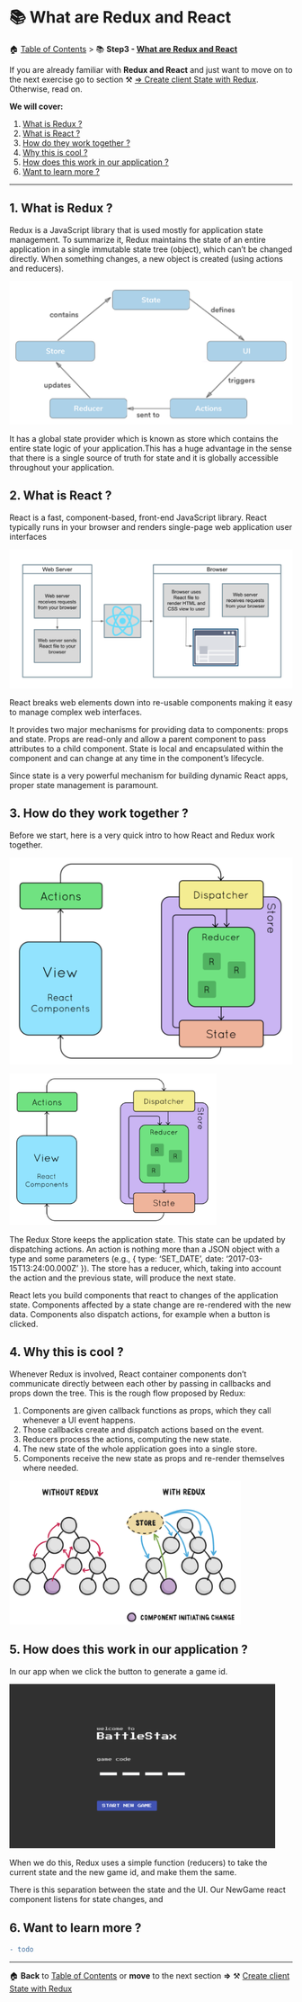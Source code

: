 # 📚 What are Redux and React

🏠 [Table of Contents](./README.md#%EF%B8%8F-table-of-contents) > 📚 **Step3 - [What are Redux and React](#)**

If you are already familiar with **Redux and React** and just want to move on to the next exercise go to section ⚒️ [=> Create client State with Redux](./README_step03.md). Otherwise, read on.

**We will cover:**

1. [What is Redux ? ](#1-what-is-redux-)
2. [What is React ?](#2-what-is-react-)
3. [How do they work together ?](#3-how-do-they-work-together-)
4. [Why this is cool ?](#4-why-this-is-cool-)
5. [How does this work in our application ?](#5-how-does-this-work-in-our-application-)
6. [Want to learn more ?](#6-want-to-learn-more-)

---

## 1. What is Redux ? 

Redux is a JavaScript library that is used mostly for application state management. To summarize it, Redux maintains the state of an entire application in a single immutable state tree (object), which can’t be changed directly. When something changes, a new object is created (using actions and reducers). 

![redux-lifecycle](./tutorial/redux-lifecycle.png)

It has a global state provider which is known as store which contains the entire state logic of your application.This has a huge advantage in the sense that there is a single source of truth for state and it is globally accessible throughout your application.

## 2. What is React ? 

React is a fast, component-based, front-end JavaScript library. React typically runs in your browser and renders single-page web application user interfaces

![react-flow](./tutorial/react-flow.png)

React breaks web elements down into re-usable components making it easy to manage complex web interfaces. 

It provides two major mechanisms for providing data to components: props and state. Props are read-only and allow a parent component to pass attributes to a child component. State is local and encapsulated within the component and can change at any time in the component’s lifecycle.

Since state is a very powerful mechanism for building dynamic React apps, proper state management is paramount.

## 3. How do they work together ?

Before we start, here is a very quick intro to how React and Redux work together.

![react-redux-flow](./tutorial/react-redux-flow.png)

<img src="./tutorial/react-redux-flow.png" width="368" height="269">

The Redux Store keeps the application state. This state can be updated by dispatching actions. An action is nothing more than a JSON object with a type and some parameters (e.g., { type: ‘SET_DATE’, date: ‘2017-03-15T13:24:00.000Z’ }). The store has a reducer, which, taking into account the action and the previous state, will produce the next state.

React lets you build components that react to changes of the application state. Components affected by a state change are re-rendered with the new data. Components also dispatch actions, for example when a button is clicked.

## 4. Why this is cool ?

Whenever Redux is involved, React container components don’t communicate directly between each other by passing in callbacks and props down the tree.
This is the rough flow proposed by Redux:
1. Components are given callback functions as props, which they call whenever a UI event happens.
2. Those callbacks create and dispatch actions based on the event.
3. Reducers process the actions, computing the new state.
4. The new state of the whole application goes into a single store.
5. Components receive the new state as props and re-render themselves where needed.

<img src="./tutorial/component-state-change.png" width="412" height="256">

## 5. How does this work in our application ?

In our app when we click the button to generate a game id.

<img src="./tutorial/ui-game-code.png" width="473" height="292.5">

 When we do this, Redux uses a simple function (reducers) to take the current state and the new game id, and make them the same. 
 
 
 
 There is this separation between the state and the UI. Our NewGame react component listens for state changes, and

## 6. Want to learn more ?

```diff
- todo
```

---
🏠 **Back** to [Table of Contents](./README.md#%EF%B8%8F-table-of-contents) or **move** to the next section **=>** ⚒️ [Create client State with Redux](./README_step03.md)